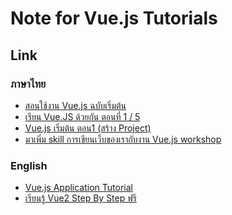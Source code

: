 Note for Vue.js Tutorials
===
## Link
### ภาษาไทย
- [สอนใช้งาน Vue.js ฉบับเริ่มต้น](https://devahoy.com/blog/2019/08/introduction-to-vuejs/)
- [เรียน Vue.JS ด้วยกัน ตอนที่ 1 / 5](https://startupcto.net/%E0%B9%80%E0%B8%A3%E0%B8%B5%E0%B8%A2%E0%B8%99-vue-js-%E0%B8%94%E0%B9%89%E0%B8%A7%E0%B8%A2%E0%B8%81%E0%B8%B1%E0%B8%99-%E0%B8%95%E0%B8%AD%E0%B8%99%E0%B8%97%E0%B8%B5%E0%B9%88-1-5-eeea9a320ef9)
- [Vue.js เริ่มต้น ตอน1 (สร้าง Project)](https://thiti.dev/blog/8447/)
- [มาเพิ่ม skill การเขียนเว็บของเรากับงาน Vue.js workshop]()

### English
- [Vue.js Application Tutorial](https://matthiashager.com/complete-vuejs-application-tutorial)
- [เรียนรู้ Vue2 Step By Step ฟรี](https://www.programmerthailand.com/blog/view/141/%E0%B9%80%E0%B8%A3%E0%B8%B5%E0%B8%A2%E0%B8%99%E0%B8%A3%E0%B8%B9%E0%B9%89-vue2-step-by-step-%E0%B8%9F%E0%B8%A3%E0%B8%B5)
<!--stackedit_data:
eyJoaXN0b3J5IjpbLTU5MTgzMTc0MCw4NTA2NDI1ODhdfQ==
-->